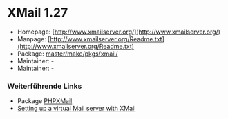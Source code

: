 # XMail 1.27
 - Homepage: [http://www.xmailserver.org/](http://www.xmailserver.org/)
 - Manpage: [http://www.xmailserver.org/Readme.txt](http://www.xmailserver.org/Readme.txt)
 - Package: [master/make/pkgs/xmail/](https://github.com/Freetz-NG/freetz-ng/tree/master/make/pkgs/xmail/)
 - Maintainer: -
 - Maintainer: -

### Weiterführende Links

-   Package [PHPXMail](phpxmail.md)
-   [Setting up a virtual Mail server with
    XMail](http://smartpost.sourceforge.net/virtual_mail_server_with_xmail.htm)


